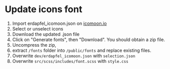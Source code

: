 # Update icons font

1) Import erdapfel_icomoon.json on [icomoon.io](https://icomoon.io/)
2) Select or unselect icons
3) Download the updated .json file
4) Click on "Generate fonts", then "Download". You should obtain a zip file.
5) Uncompress the zip,
6) extract `/fonts` folder into `/public/fonts` and replace existing files.
7) Overwrite `dev/erdapfel_icomoon.json` with `selection.json`
8) Overwrite `src/scss/includes/font.scss` with `style.css`
